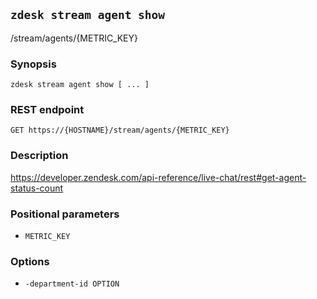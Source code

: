 ## `zdesk stream agent show`

/stream/agents/{METRIC_KEY}

### Synopsis

    zdesk stream agent show [ ... ]

### REST endpoint

    GET https://{HOSTNAME}/stream/agents/{METRIC_KEY}

### Description

https://developer.zendesk.com/api-reference/live-chat/rest#get-agent-status-count

### Positional parameters

* `METRIC_KEY`

### Options

* `-department-id OPTION`

